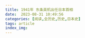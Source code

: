 ```yaml
---
title: 1941年 东条英机出任日本首相
date:  2023-08-31 10:49:56
categories: [阅读,全历史,历史,日本史]
tags: article
index_img: 
---
```


